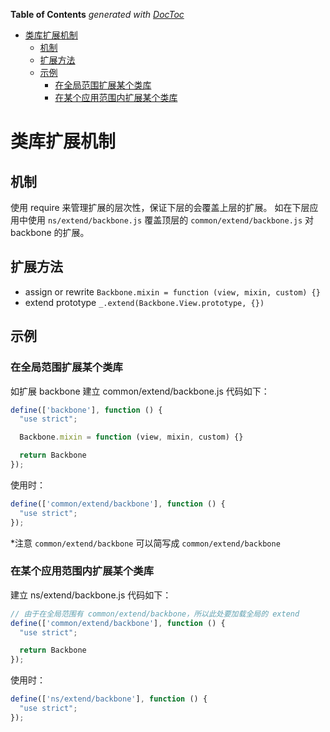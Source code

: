<!-- START doctoc generated TOC please keep comment here to allow auto update -->
<!-- DON'T EDIT THIS SECTION, INSTEAD RE-RUN doctoc TO UPDATE -->
**Table of Contents**  *generated with [DocToc](http://doctoc.herokuapp.com/)*

- [类库扩展机制](#类库扩展机制)
  - [机制](#机制)
  - [扩展方法](#扩展方法)
  - [示例](#示例)
    - [在全局范围扩展某个类库](#在全局范围扩展某个类库)
    - [在某个应用范围内扩展某个类库](#在某个应用范围内扩展某个类库)

<!-- END doctoc generated TOC please keep comment here to allow auto update -->

# 类库扩展机制

## 机制
使用 require 来管理扩展的层次性，保证下层的会覆盖上层的扩展。
如在下层应用中使用 `ns/extend/backbone.js` 覆盖顶层的 `common/extend/backbone.js` 对 backbone 的扩展。

## 扩展方法

  - assign or rewrite `Backbone.mixin = function (view, mixin, custom) {}`
  - extend prototype `_.extend(Backbone.View.prototype, {})`

## 示例

### 在全局范围扩展某个类库
如扩展 backbone
建立 common/extend/backbone.js
代码如下：

```javascript
define(['backbone'], function () {
  "use strict";

  Backbone.mixin = function (view, mixin, custom) {}

  return Backbone
});
```

使用时：

```javascript
define(['common/extend/backbone'], function () {
  "use strict";
});
```

*注意 `common/extend/backbone` 可以简写成 `common/extend/backbone`


### 在某个应用范围内扩展某个类库

建立 ns/extend/backbone.js
代码如下：

```javascript
// 由于在全局范围有 common/extend/backbone，所以此处要加载全局的 extend
define(['common/extend/backbone'], function () {
  "use strict";

  return Backbone
});
```

使用时：

```javascript
define(['ns/extend/backbone'], function () {
  "use strict";
});
```
